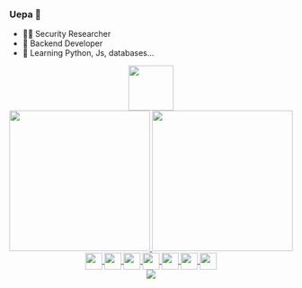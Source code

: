 ### Uepa 👋


- 🐱‍💻 Security Researcher
- 🔗 Backend Developer
- 🌱 Learning Python, Js, databases... 

<div align="center" style="display: inline_block">
  <a href="https://www.linkedin.com/in/erick-iwanami/"  >
    <img height="80" widith="80" src="https://cdn.jsdelivr.net/gh/devicons/devicon/icons/linkedin/linkedin-original-wordmark.svg" />
  </a>
</div>

<div align="center">
  <a href="https://github.com/erickiwa">
    <img height="250em" src="https://github-readme-stats.vercel.app/api?username=erickiwa&count_private=true&show_icons=true&theme=dracula&hide_border=true"/>
    <img height="250em" src="https://github-readme-stats.vercel.app/api/top-langs/?username=erickiwa&theme=dracula&hide_border=true"/>
  </a>
</div>

<div style="display: inline_block" align="center">
  <a href="https://github.com/erickiwa">
    <img align="center" height="30" widith="30" src="https://docs.soliditylang.org/en/v0.8.11/_static/logo.svg" />
    <img align="center" height="30" widith="30" src="https://img.icons8.com/color/344/bitcoin--v1.png" />
    <img align="center" height="30" widith="30" src="https://cdn.jsdelivr.net/gh/devicons/devicon/icons/react/react-original.svg" />
    <img align="center" height="30" widith="30" src="https://cdn.jsdelivr.net/gh/devicons/devicon/icons/redux/redux-original.svg" />  
    <img align="center" height="30" widith="30" src="https://cdn.jsdelivr.net/gh/devicons/devicon/icons/javascript/javascript-original.svg" />
    <img align="center" height="30" widith="30" src="https://cdn.jsdelivr.net/gh/devicons/devicon/icons/nodejs/nodejs-original.svg" />
    <img align="center" height="30" widith="30" src="https://cdn.jsdelivr.net/gh/devicons/devicon/icons/python/python-plain.svg" />
  </a>
</div>


  
<div style="display: inline_block" align="center">
  <a href="https://github.com/erickiwa">
    <img align="center" src="https://github.com/erickiwa/erickiwa/blob/output/github-contribution-grid-snake.svg" />
  </a>
</div>



